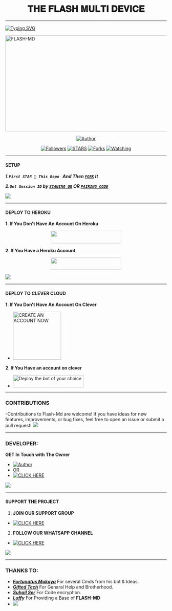 <h1 align="center"> 𝐓𝐇𝐄 𝐅𝐋𝐀𝐒𝐇 𝐌𝐔𝐋𝐓𝐈 𝐃𝐄𝐕𝐈𝐂𝐄  </h1>
<p align="center">  
  
***
  
<a href="https://git.io/typing-svg"><img src="https://readme-typing-svg.demolab.com?font=Black+Ops+One&size=50&pause=1000&color=1BAFBAFF&center=true&width=910&height=100&lines=THANKS FOR CHOOSING +FLASH-MD;MULTI+DEVICE+WHATSAPP+BOT;CREATED+BY+FRANCE+KING;RELEASED+22.2.2024" alt="Typing SVG" /></a>
  </p>
    <img alt="FLASH-MD" width="700" height="300" src="https://telegra.ph/file/3f985014b51b3cf335bfe.jpg">
<p align="center">
<p align="center">
<a href="https://github.com/franceking1/Flash-Md"><img title="Author" src="https://img.shields.io/badge/FLASH_MD-black?style=for-the-badge&logo=github"></a>
<p/>
<p align="center">
<a href="https://github.com/franceking1?tab=followers"><img title="Followers" src="https://img.shields.io/github/followers/franceking1?label=Followers&style=social"></a>
<a href="https://github.com/franceking1/Flash-Md/stargazers/"><img title="STARS" src="https://img.shields.io/github/stars/franceking1/Flash-Md?&style=social"></a>
<a href="https://github.com/franceking1/Flash-Md/network/members"><img title="Forks" src="https://img.shields.io/github/forks/franceking1/Flash-Md?style=social"></a>
<a href="https://github.com/franceking1/Flash-Md/watchers"><img title="Watching" src="https://img.shields.io/github/watchers/franceking1/Flash-Md?label=Watching&style=social"></a>
  
***

#### SETUP 

***1.`First STAR 🌟 This Repo ` And Then [`FORK`](https://github.com/franceking1/Flash-Md/fork) It***

***2.`Get Session ID` by [`SCANING QR`](https://scan-flash-md-ik5n.onrender.com) OR [`PAIRING CODE`](https://the-flash-md-sessions.onrender.com/pair)***

<a><img src='https://i.imgur.com/LyHic3i.gif'/></a>

***

#### DEPLOY TO HEROKU 
**1. If You Don't Have An Account On Heroku**
    <br>
<p align="center"><a href="https://signup.heroku.com">
 <img src="https://img.shields.io/badge/Create%20Account%20Now-blue?style=for-the-badge&logo=heroku" width="220" height="38.45"/></a></p>

**2. If You Have a Heroku Account**
    <br>
<p align="center"><a href="https://france-king.vercel.app"> <img src="https://img.shields.io/badge/DEPLOY%20NOW-blue?style=for-the-badge&logo=heroku" width="220" height="38.45"/></a></p>
<a><img src='https://i.imgur.com/LyHic3i.gif'/></a>


***

#### DEPLOY TO CLEVER CLOUD
**1. If You Don't Have An Account On Clever**
- <a href="https://api.clever-cloud.com/v2/sessions/signup?subscription_source=cta-home-signup"><img src="https://img.shields.io/badge/CREATE%20AN%20ACCOUNT%20NOW-maroon" alt="CREATE AN ACCOUNT NOW" width="150"></a>

**2. If You Have an account on clever**
- <a href="https://console.clever-cloud.com/users/me/applications/new"><img title="Deploy the bot of your choice" src="https://img.shields.io/badge/DEPLOY NOW-h?color=red&style=for-the-badge&logo=msi" width="220" height="38.45"/></a></p>



***


### CONTRIBUTIONS 
-Contributions to Flash-Md are welcome! If you have ideas for new features, improvements, or bug fixes, feel free to open an issue or submit a pull request!
<a><img src='https://i.imgur.com/LyHic3i.gif'/></a>

***

### DEVELOPER:
**GET In Touch with The Owner**
- <a href="https://instagram.com/france.king1"><img title="Author" src="https://img.shields.io/badge/ON INSTAGRAM-black?style=for-the-badge&logo=Instagram"></a>
- OR 
- <a href="https://wa.me/254742063632" target="_blank">
    <img alt="CLICK HERE" src="https://img.shields.io/badge/ On WhatsApp  -25D366?style=for-the-badge&logo=whatsapp&logoColor=white" />
  </a>
<a><img src='https://i.imgur.com/LyHic3i.gif'/></a>

***

#### SUPPORT THE PROJECT 
1. **JOIN OUR SUPPORT GROUP**
- <a href="https://chat.whatsapp.com/IH4xWuVTGpf7ibfzC3h6LM" target="_blank">
    <img alt="CLICK HERE" src="https://img.shields.io/badge/ JOIN NOW 🚀 -25D366?style=for-the-badge&logo=whatsapp&logoColor=white" />
  </a>
  
2. **FOLLOW OUR WHATSAPP CHANNEL**

- <a href="https://whatsapp.com/channel/0029VaTbb3p84Om9LRX1jg0P" target="_blank">
    <img alt="CLICK HERE " src="https://img.shields.io/badge/ FOLLOW NOW  -25D366?style=for-the-badge&logo=whatsapp&logoColor=white" />
  </a>
<a><img src='https://i.imgur.com/LyHic3i.gif'/></a>

***
### THANKS TO:
- [***Fortunatus Mokaya***](https://github.com/Fortunatusmokaya) For several Cmds from his bot & Ideas.
- [***Gifted Tech***](https://github.com/mouricedevs) For Genaral Help and Brotherhood. 
- [***Suhail Ser***](https://github.com/SuhailTechInfo) For Code encryption. 
- [***Luffy***](https://github.com/Luffy2ndAccount) For Providing a Base of **FLASH-MD**
- <a><img src='https://i.imgur.com/LyHic3i.gif'/></a>

